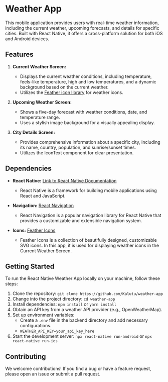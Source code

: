 # Weather App

This mobile application provides users with real-time weather information, including the current weather, upcoming forecasts, and details for specific cities. Built with React Native, it offers a cross-platform solution for both iOS and Android devices.

## Features

1. **Current Weather Screen:**
   - Displays the current weather conditions, including temperature, feels-like temperature, high and low temperatures, and a dynamic background based on the current weather.
   - Utilizes the [Feather icon library](https://feathericons.com/) for weather icons.

2. **Upcoming Weather Screen:**
   - Shows a five-day forecast with weather conditions, date, and temperature range.
   - Uses a stylish image background for a visually appealing display.

3. **City Details Screen:**
   - Provides comprehensive information about a specific city, including its name, country, population, and sunrise/sunset times.
   - Utilizes the IconText component for clear presentation.

## Dependencies

- **React Native:** [Link to React Native Documentation](https://reactnative.dev/)
  - React Native is a framework for building mobile applications using React and JavaScript.

- **Navigation:** [React Navigation](https://reactnavigation.org/)
  - React Navigation is a popular navigation library for React Native that provides a customizable and extensible navigation system.

- **Icons:** [Feather Icons](https://feathericons.com/)
  - Feather Icons is a collection of beautifully designed, customizable SVG icons. In this app, it is used for displaying weather icons in the Current Weather Screen.

## Getting Started

To run the React Native Weather App locally on your machine, follow these steps:

1. Clone the repository: `git clone https://github.com/Kalutu/weather-app`
2. Change into the project directory: `cd weather-app`
3. Install dependencies: `npm install` or `yarn install`
4. Obtain an API key from a weather API provider (e.g., OpenWeatherMap).
5. Set up environment variables:
   - Create a `.env` file in the backend directory and add necessary configurations.
   - `WEATHER_API_KEY=your_api_key_here`
6. Start the development server: `npx react-native run-android` or `npx react-native run-ios`

## Contributing

We welcome contributions! If you find a bug or have a feature request, please open an issue or submit a pull request.
